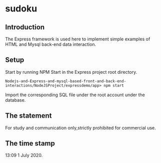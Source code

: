 # sudoku

## Introduction
The Express framework is used here to implement simple examples of HTML and Mysql back-end data interaction.

## Setup
Start by running NPM Start in the Express project root directory.
```
Nodejs-and-Express-and-mysql-based-front-and-back-end-interactions/NodeJSProject/expressdemo/app> npm start
```
Import the corresponding SQL file under the root account under the database.

## The statement
For study and communication only,strictly prohibited for commercial use.

## The time stamp
13:09 1 July 2020.
